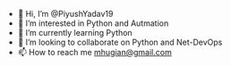 - 👋 Hi, I’m @PiyushYadav19
- 👀 I’m interested in Python and Autmation
- 🌱 I’m currently learning Python
- 💞️ I’m looking to collaborate on Python and Net-DevOps
- 📫 How to reach me mhugian@gmail.com

<!---
PiyushYadav19/PiyushYadav19 is a ✨ special ✨ repository because its `README.md` (this file) appears on your GitHub profile.
You can click the Preview link to take a look at your changes.
--->
